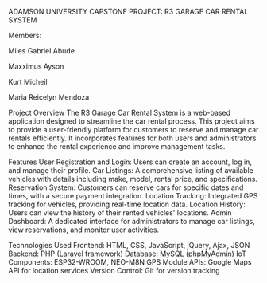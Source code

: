 ADAMSON UNIVERSITY
CAPSTONE PROJECT: R3 GARAGE CAR RENTAL SYSTEM


Members:




Miles Gabriel Abude




Maxximus Ayson




Kurt Micheil




Maria Reicelyn Mendoza



Project Overview
The R3 Garage Car Rental System is a web-based application designed to streamline the car rental process. This project aims to provide a user-friendly platform for customers to reserve and manage car rentals efficiently. It incorporates features for both users and administrators to enhance the rental experience and improve management tasks.

Features
User Registration and Login: Users can create an account, log in, and manage their profile.
Car Listings: A comprehensive listing of available vehicles with details including make, model, rental price, and specifications.
Reservation System: Customers can reserve cars for specific dates and times, with a secure payment integration.
Location Tracking: Integrated GPS tracking for vehicles, providing real-time location data.
Location History: Users can view the history of their rented vehicles' locations.
Admin Dashboard: A dedicated interface for administrators to manage car listings, view reservations, and monitor user activities.




Technologies Used
Frontend: HTML, CSS, JavaScript, jQuery, Ajax, JSON
Backend: PHP (Laravel framework)
Database: MySQL (phpMyAdmin)
IoT Components: ESP32-WROOM, NEO-M8N GPS Module
APIs: Google Maps API for location services
Version Control: Git for version tracking


